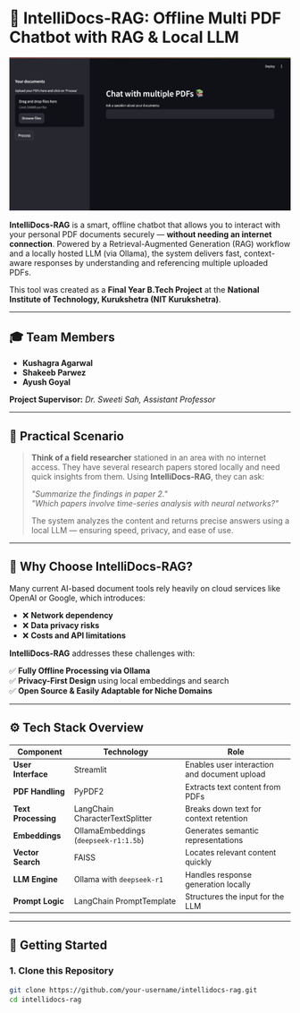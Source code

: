 # 🤖 IntelliDocs-RAG: Offline Multi PDF Chatbot with RAG & Local LLM

![Screenshot](screenshot.png)

**IntelliDocs-RAG** is a smart, offline chatbot that allows you to interact with your personal PDF documents securely — **without needing an internet connection**. Powered by a Retrieval-Augmented Generation (RAG) workflow and a locally hosted LLM (via Ollama), the system delivers fast, context-aware responses by understanding and referencing multiple uploaded PDFs.

This tool was created as a **Final Year B.Tech Project** at the **National Institute of Technology, Kurukshetra (NIT Kurukshetra)**.

---

## 🎓 Team Members

- **Kushagra Agarwal**  
- **Shakeeb Parwez**  
- **Ayush Goyal**

**Project Supervisor:** *Dr. Sweeti Sah, Assistant Professor*

---

## 🧠 Practical Scenario

> **Think of a field researcher** stationed in an area with no internet access. They have several research papers stored locally and need quick insights from them. Using **IntelliDocs-RAG**, they can ask:  
>
> *"Summarize the findings in paper 2."*  
> *"Which papers involve time-series analysis with neural networks?"*  
>
> The system analyzes the content and returns precise answers using a local LLM — ensuring speed, privacy, and ease of use.

---

## 🔐 Why Choose IntelliDocs-RAG?

Many current AI-based document tools rely heavily on cloud services like OpenAI or Google, which introduces:

- ❌ **Network dependency**
- ❌ **Data privacy risks**
- ❌ **Costs and API limitations**

**IntelliDocs-RAG** addresses these challenges with:

✅ **Fully Offline Processing via Ollama**  
✅ **Privacy-First Design** using local embeddings and search  
✅ **Open Source & Easily Adaptable for Niche Domains**

---

## ⚙️ Tech Stack Overview

| Component         | Technology                            | Role                                         |
|------------------|----------------------------------------|----------------------------------------------|
| **User Interface**| Streamlit                             | Enables user interaction and document upload |
| **PDF Handling**  | PyPDF2                                | Extracts text content from PDFs              |
| **Text Processing**| LangChain CharacterTextSplitter      | Breaks down text for context retention       |
| **Embeddings**    | OllamaEmbeddings (`deepseek-r1:1.5b`) | Generates semantic representations           |
| **Vector Search** | FAISS                                 | Locates relevant content quickly             |
| **LLM Engine**    | Ollama with `deepseek-r1`             | Handles response generation locally          |
| **Prompt Logic**  | LangChain PromptTemplate              | Structures the input for the LLM             |

---

## 🚀 Getting Started

### 1. Clone this Repository

```bash
git clone https://github.com/your-username/intellidocs-rag.git
cd intellidocs-rag
